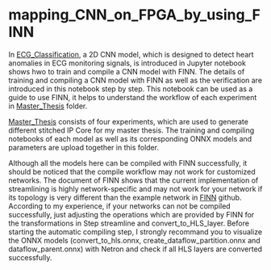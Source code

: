 # mapping_CNN_on_FPGA_by_using_FINN

In [ECG_Classification](https://github.com/Wenlong-Qi/mapping_CNN_on_FPGA_by_using_FINN/tree/master/ECG_Classification), 
a 2D CNN model, which is designed to detect heart anomalies in ECG monitoring signals, is introduced in Jupyter notebook shows hwo to train and compile a CNN model with FINN.
The details of training and compiling a CNN model with FINN as well as the verification are introduced in this notebook step by step. 
This notebook can be used as a guide to use FINN, it helps to understand the workflow of each experiment in 
[Master_Thesis](https://github.com/Wenlong-Qi/mapping_CNN_to_FPGA_by_using_FINN/tree/master/Master_Thesis) folder.

[Master_Thesis](https://github.com/Wenlong-Qi/mapping_CNN_to_FPGA_by_using_FINN/tree/master/Master_Thesis) consists of four experiments, 
which are used to generate different stitched IP Core for my master thesis. 
The training and compiling notebooks of each model as well as its corresponding ONNX models and parameters are upload together in this folder.

Although all the models here can be compiled with FINN successfully, it should be noticed that the compile workflow may not work for customized networks.
The document of FINN shows that the current implementation of streamlining is highly network-specific and may not work for your network if its topology is very different than the example network in [FINN](https://github.com/Xilinx/finn) github.
According to my experience, if your networks can not be compiled successfully, just adjusting the operations which are provided by FINN for the transformations in Step streamline and convert_to_HLS_layer. 
Before starting the automatic compiling step, I strongly recommand you to visualize the ONNX models (convert_to_hls.onnx, create_dataflow_partition.onnx and dataflow_parent.onnx) with Netron and check if all HLS layers are converted successfully.
